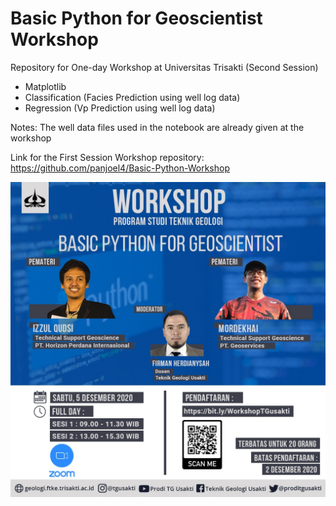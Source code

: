 # Basic Python for Geoscientist Workshop
Repository for One-day Workshop at Universitas Trisakti (Second Session)
- Matplotlib
- Classification (Facies Prediction using well log data)
- Regression (Vp Prediction using well log data)

Notes: The well data files used in the notebook are already given at the workshop

Link for the First Session Workshop repository:
https://github.com/panjoel4/Basic-Python-Workshop

![](images/poster.jpeg)
